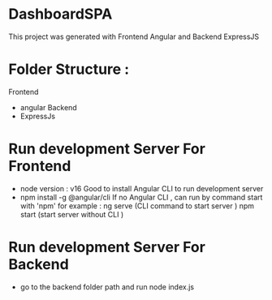 # DashboardSPA

This project was generated with Frontend Angular and Backend ExpressJS

# Folder Structure : 
Frontend 
- angular 
Backend
- ExpressJs

# Run development Server For Frontend 
- node version : v16
Good to install Angular CLI to run development server 
- npm install -g @angular/cli 
If no Angular CLI , 
can run by command start with 'npm'
for example : ng serve  (CLI command to start server )
npm start (start server without CLI )

# Run development Server For Backend
- go to the backend folder path and run 
node index.js

